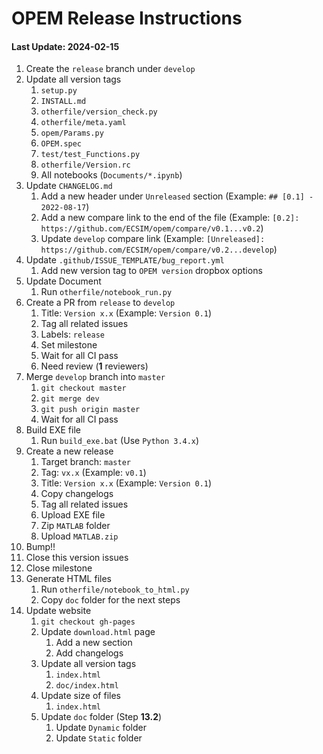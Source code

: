 
# OPEM Release Instructions

#### Last Update: 2024-02-15

1. Create the `release` branch under `develop`
2. Update all version tags
	1. `setup.py`
	2. `INSTALL.md`
	3. `otherfile/version_check.py`
	4. `otherfile/meta.yaml`
	5. `opem/Params.py`
	6. `OPEM.spec`
	7. `test/test_Functions.py`
	8. `otherfile/Version.rc`
	9. All notebooks (`Documents/*.ipynb`)
3. Update `CHANGELOG.md`
	1. Add a new header under `Unreleased` section (Example: `## [0.1] - 2022-08-17`)
	2. Add a new compare link to the end of the file (Example: `[0.2]: https://github.com/ECSIM/opem/compare/v0.1...v0.2`)
	3. Update `develop` compare link (Example: `[Unreleased]: https://github.com/ECSIM/opem/compare/v0.2...develop`)
4. Update `.github/ISSUE_TEMPLATE/bug_report.yml`
   1. Add new version tag to `OPEM version` dropbox options
5. Update Document
	1. Run `otherfile/notebook_run.py`
6. Create a PR from `release` to `develop`
	1. Title: `Version x.x` (Example: `Version 0.1`)
	2. Tag all related issues
	3. Labels: `release`
	4. Set milestone
	5. Wait for all CI pass
	6. Need review (**1** reviewers)
7. Merge `develop` branch into `master`
	1. `git checkout master`
	2. `git merge dev`
	3. `git push origin master`
	4. Wait for all CI pass
8. Build EXE file
	1. Run `build_exe.bat` (Use `Python 3.4.x`)
9. Create a new release
	1. Target branch: `master`
	2. Tag: `vx.x` (Example: `v0.1`)
	3. Title: `Version x.x` (Example: `Version 0.1`)
	4. Copy changelogs
	5. Tag all related issues
	6. Upload EXE file
	7. Zip `MATLAB` folder
	8. Upload `MATLAB.zip`
10. Bump!!
11. Close this version issues
12. Close milestone
13. Generate HTML files
	1. Run `otherfile/notebook_to_html.py`
	2. Copy `doc` folder for the next steps
14. Update website
	1. `git checkout gh-pages`
	2. Update `download.html` page
		1. Add a new section
		2. Add changelogs
	3. Update all version tags
		1. `index.html`
		2. `doc/index.html`
	4. Update size of files
		1. `index.html`
	5. Update `doc` folder (Step **13.2**)
		1. Update `Dynamic` folder
		2. Update `Static` folder